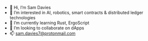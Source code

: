 - 👋 Hi, I’m Sam Davies
- 👀 I’m interested in AI, robotics, smart contracts & distributed ledger technologies
- 🌱 I’m currently learning Rust, ErgoScript
- 💞️ I’m looking to collaborate on dApps
- 📫 sam.davies7@protonmail.com

<!---
Davies-Sam/Davies-Sam is a ✨ special ✨ repository because its `README.md` (this file) appears on your GitHub profile.
You can click the Preview link to take a look at your changes.
--->
